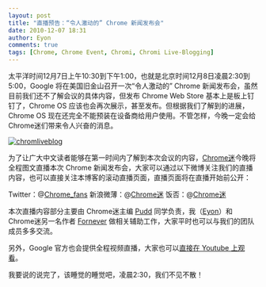 ```yaml
---
layout: post
title: "直播预告：“令人激动的” Chrome 新闻发布会"
date: 2010-12-07 18:31
author: Eyon
comments: true
tags: [Chrome, Chrome Event, Chromi, Chromi Live-Blogging]
---
```

太平洋时间12月7日上午10:30到下午1:00，也就是北京时间12月8日凌晨2:30到5:00，Google 将在美国旧金山召开一次“令人激动的” Chrome 新闻发布会，虽然目前我们还不了解会议的具体内容，但发布 Chrome Web Store 基本上是板上钉钉了，Chrome OS 应该也会再次展示，甚至发布。但根据我们了解到的进展，Chrome OS 现在还完全不能预装在设备商给用户使用。不管怎样，今晚一定会给 Chrome迷们带来令人兴奋的消息。

<a href="http://img.chromi.org/2010/12/chromliveblog1.png">![](http://img.chromi.org/2010/12/chromliveblog1.png "chromliveblog")</a>

为了让广大中文读者能够在第一时间内了解到本次会议的内容，[Chrome迷](http://www.chromi.org/)今晚将全程图文直播本次 Chrome 新闻发布会，大家可以通过以下微博关注我们的直播内容，也可以直接关注本博客的滚动直播页面，直播页面将在直播开始前公开：

Twitter：@[Chrome_fans](twitter.com/chrome_fans)
新浪微薄：@[Chrome迷](http://t.sina.com.cn/chromi)
饭否：@[Chrome迷](http://fanfou.com/chromi)

本次直播内容部分主要由 Chrome迷主编 [Pudd](http://twitter.com/Puddng) 同学负责，我（[Eyon](http://twitter.com/eyon)）和 Chrome迷另一名作者 [Fornever](http://www.douban.com/people/HFornever/)  做相关辅助工作，大家平时也可以与我们的团队成员多多交流。

另外，Google 官方也会提供全程视频直播，大家也可以[直接在 Youtube 上观看](http://www.youtube.com/googlechrome)。

我要说的说完了，该睡觉的睡觉吧，凌晨2:30，我们不见不散！





